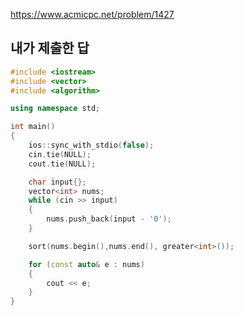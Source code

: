https://www.acmicpc.net/problem/1427

내가 제출한 답
------------
```cpp
#include <iostream>
#include <vector>
#include <algorithm>

using namespace std;

int main()
{
	ios::sync_with_stdio(false);
	cin.tie(NULL);
	cout.tie(NULL);

	char input{};
	vector<int> nums;
	while (cin >> input)
	{
		nums.push_back(input - '0');
	}

	sort(nums.begin(),nums.end(), greater<int>());

	for (const auto& e : nums)
	{
		cout << e;
	}
}
```